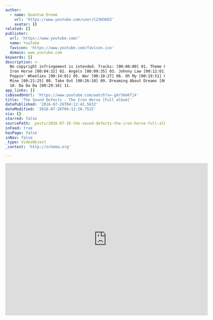 ```yaml
---
author:
  - name: Quantum Dream
    url: 'https://www.youtube.com/user/C23H36O3'
    avatar: {}
related: []
publisher:
  url: 'https://www.youtube.com/'
  name: YouTube
  favicon: 'https://www.youtube.com/favicon.ico'
  domain: www.youtube.com
keywords: []
description: >-
  No copyright infringement is intended. Tracks: [00:00:00] 01. Theme From The
  Iron Horse [00:04:32] 02. Angels [00:09:35] 03. Johnny Law [00:12:01] 04.
  Poppin' Wheelies [00:14:01] 05. War [00:18:27] 06. Oh My [00:19:51] 07. You're
  Mine [00:21:25] 08. Take Out [00:26:10] 09. Dreaming About Dreams [00:27:25]
  10. Da Da Da [00:29:16] 11.
app_links: []
isBasedOnUrl: 'https://www.youtube.com/watch?v=-gXrS6eKfjk'
title: 'The Sound Defects - The Iron Horse [Full album]'
datePublished: '2016-07-26T04:12:42.563Z'
dateModified: '2016-07-26T04:12:20.752Z'
via: {}
starred: false
sourcePath: _posts/2016-07-26-the-sound-defects-the-iron-horse-full-album.md
inFeed: true
hasPage: false
inNav: false
_type: VideoObject
_context: 'http://schema.org'

---
```

<iframe src="https://cdn.embedly.com/widgets/media.html?src=https%3A%2F%2Fwww.youtube.com%2Fembed%2F-gXrS6eKfjk%3Ffeature%3Doembed&amp;url=http%3A%2F%2Fwww.youtube.com%2Fwatch%3Fv%3D-gXrS6eKfjk&amp;image=https%3A%2F%2Fi.ytimg.com%2Fvi%2F-gXrS6eKfjk%2Fhqdefault.jpg&amp;key=b7d04c9b404c499eba89ee7072e1c4f7&amp;type=text%2Fhtml&amp;schema=youtube" width="640" height="480" scrolling="no" frameborder="0" allowfullscreen="" style=""></iframe>